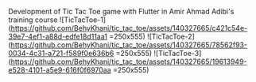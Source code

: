 Development of Tic Tac Toe game with Flutter in Amir Ahmad Adibi's training course
![TicTacToe-1](https://github.com/BehyKhani/tic_tac_toe/assets/140327665/c421c54e-39e7-4ef1-a88d-edfe18d11aa1 =250x555)
![TicTacToe-2](https://github.com/BehyKhani/tic_tac_toe/assets/140327665/78562f93-0034-4c31-a721-f589f0e636b6 =250x555)
![TicTacToe-3](https://github.com/BehyKhani/tic_tac_toe/assets/140327665/19613949-e528-4101-a5e9-616f0f6970aa =250x555)
